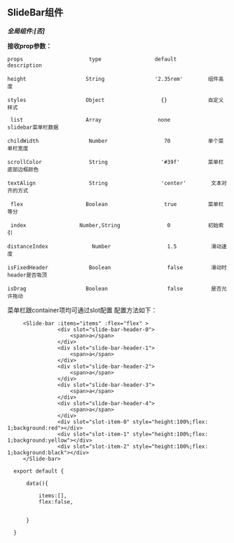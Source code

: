 ## SlideBar组件

***全局组件:[否]***

**接收prop参数：**

    props                     type                 default          description

    height                   String                '2.35rem'        组件高度

    styles                   Object                  {}             自定义样式

     list                    Array                  none           slidebar菜单栏数据

    childWidth                Number                  70            单个菜单栏宽度

    scrollColor               String                 '#39f'         菜单栏底部边框颜色

    textAlign                 String                 'center'        文本对齐的方式

     flex                    Boolean                  true          菜单栏等分

     index                 Number,String               0            初始索引

    distanceIndex              Number                  1.5           滑动速度

    isFixedHeader             Boolean                  false         滑动时header是否吸顶

    isDrag                   Boolean                   false         是否允许拖动



菜单栏跟container项均可通过slot配置 配置方法如下：

```
     <Slide-bar :items="items" :flex="flex" >
                <div slot="slide-bar-header-0">
                    <span>a</span>
                </div>
                <div slot="slide-bar-header-1">
                    <span>a</span>
                </div>
                <div slot="slide-bar-header-2">
                    <span>a</span>
                </div>
                <div slot="slide-bar-header-3">
                    <span>a</span>
                </div>
                <div slot="slide-bar-header-4">
                    <span>a</span>
                </div>
                <div slot="slot-item-0" style="height:100%;flex: 1;background:red"></div>
                <div slot="slot-item-1" style="height:100%;flex: 1;background:yellow"></div>
                <div slot="slot-item-2" style="height:100%;flex: 1;background:black"></div>
     </Slide-bar>

```

```
  export default {

      data(){

          items:[],
          flex:false,


      }

  }

  ```